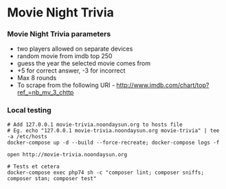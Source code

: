 # Movie Night Trivia

### Movie Night Trivia parameters
* two players allowed on separate devices
* random movie from imdb top 250
* guess the year the selected movie comes from
* +5 for correct answer, -3 for incorrect
* Max 8 rounds
* To scrape from the following URI - http://www.imdb.com/chart/top?ref_=nb_mv_3_chttp

### Local testing

```
# Add 127.0.0.1 movie-trivia.noondaysun.org to hosts file
# Eg. echo "127.0.0.1 movie-trivia.noondaysun.org movie-trivia" | tee -a /etc/hosts
docker-compose up -d --build --force-recreate; docker-compose logs -f

open http://movie-trivia.noondaysun.org

# Tests et cetera
docker-compose exec php74 sh -c "composer lint; composer sniffs; composer stan; composer test"
```
